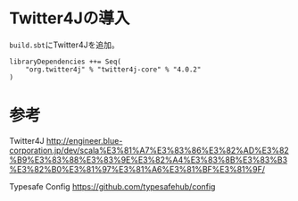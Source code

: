 
# Twitter4Jの導入


`build.sbt`にTwitter4Jを追加。

```
libraryDependencies ++= Seq(
    "org.twitter4j" % "twitter4j-core" % "4.0.2"
)
```


# 参考

Twitter4J
http://engineer.blue-corporation.jp/dev/scala%E3%81%A7%E3%83%86%E3%82%AD%E3%82%B9%E3%83%88%E3%83%9E%E3%82%A4%E3%83%8B%E3%83%B3%E3%82%B0%E3%81%97%E3%81%A6%E3%81%BF%E3%81%9F/

Typesafe Config
https://github.com/typesafehub/config
